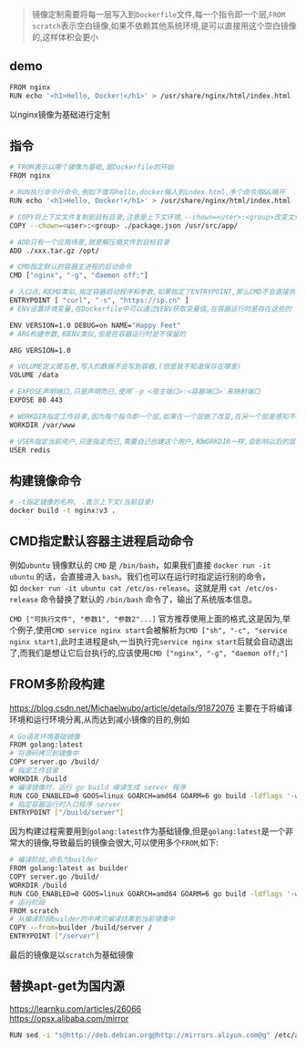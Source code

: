 > 镜像定制需要将每一层写入到`Dockerfile`文件,每一个指令即一个层,`FROM scratch`表示空白镜像,如果不依赖其他系统环境,是可以直接用这个空白镜像的,这样体积会更小

## demo
```bash
FROM nginx
RUN echo '<h1>Hello, Docker!</h1>' > /usr/share/nginx/html/index.html
```
以nginx镜像为基础进行定制




## 指令
```bash
# FROM表示以哪个镜像为基础,是Dockerfile的开始
FROM nginx 

# RUN执行命令行命令,例如下面将hello,docker输入到index.html,多个命令用&&隔开
RUN echo '<h1>Hello, Docker!</h1>' > /usr/share/nginx/html/index.html

# COPY将上下文文件复制到目标目录,注意是上下文环境,--chown=<user>:<group>改变文件用户和用户组
COPY --chown=<user>:<group> ./package.json /usr/src/app/

# ADD只有一个应用场景,就是解压缩文件到目标目录
ADD ./xxx.tar.gz /opt/

# CMD指定默认的容器主进程的启动命令
CMD ["nginx", "-g", "daemon off;"]

# 入口点,和CMD类似,指定容器启动程序和参数,如果指定了ENTRYPOINT,那么CMD不会直接执行命令,而是作为参数,传递给ENTRYPOINT执行,CMD和ENTRYPOINT可以同时存在,但是CMD会作为参数传递给ENTRYPOINT执行
ENTRYPOINT [ "curl", "-s", "https://ip.cn" ]
# ENV设置环境变量,在Dockerfile中可以通过$ENV获取变量值,在容器运行时是存在这些的

ENV VERSION=1.0 DEBUG=on NAME="Happy Feet"
# ARG构建参数,和ENV类似,但是在容器运行时是不保留的

ARG VERSION=1.0

# VOLUME定义匿名卷,写入的数据不会写到容器,(但是我不知道保存在哪里)
VOLUME /data

# EXPOSE声明端口,只是声明而已,使用`-p <宿主端口>:<容器端口>`来映射端口
EXPOSE 80 443

# WORKDIR指定工作目录,因为每个指令即一个层,如果在一个层做了改变,在另一个层是感知不到的,所以指定WORKDIR可以改变各个层的工作目录(改变环境状态并影响以后的层)
WORKDIR /var/www

# USER指定当前用户,只是指定而已,需要自己创建这个用户,和WORKDIR一样,会影响以后的层
USER redis
```


## 构建镜像命令
```bash
# -t指定镜像的名称, .表示上下文(当前目录)
docker build -t nginx:v3 .
```



## CMD指定默认容器主进程启动命令
例如`ubuntu` 镜像默认的 `CMD` 是 `/bin/bash`，如果我们直接 `docker run -it ubuntu` 的话，会直接进入 `bash`。我们也可以在运行时指定运行别的命令，如 `docker run -it ubuntu cat /etc/os-release`。这就是用 `cat /etc/os-release` 命令替换了默认的 `/bin/bash` 命令了，输出了系统版本信息。

`CMD ["可执行文件", "参数1", "参数2"...]`
官方推荐使用上面的格式,这是因为,举个例子,使用`CMD service nginx start`会被解析为`CMD ["sh", "-c", "service nginx start]`,此时主进程是sh,一当执行完`service nginx start`后就会自动退出了,而我们是想让它后台执行的,应该使用`CMD ["nginx", "-g", "daemon off;"]`



## FROM多阶段构建
https://blog.csdn.net/Michaelwubo/article/details/91872076
主要在于将编译环境和运行环境分离,从而达到减小镜像的目的,例如
```bash
# Go语言环境基础镜像
FROM golang:latest
# 将源码拷贝到镜像中
COPY server.go /build/
# 指定工作目录
WORKDIR /build
# 编译镜像时，运行 go build 编译生成 server 程序
RUN CGO_ENABLED=0 GOOS=linux GOARCH=amd64 GOARM=6 go build -ldflags '-w -s' -o server
# 指定容器运行时入口程序 server
ENTRYPOINT ["/build/server"]
```
因为构建过程需要用到`golang:latest`作为基础镜像,但是`golang:latest`是一个非常大的镜像,导致最后的镜像会很大,可以使用多个`FROM`,如下:
```bash
# 编译阶段,命名为builder
FROM golang:latest as builder
COPY server.go /build/
WORKDIR /build
RUN CGO_ENABLED=0 GOOS=linux GOARCH=amd64 GOARM=6 go build -ldflags '-w -s' -o server
# 运行阶段
FROM scratch
# 从编译阶段builder的中拷贝编译结果到当前镜像中
COPY --from=builder /build/server /
ENTRYPOINT ["/server"]
```
最后的镜像是以`scratch`为基础镜像



## 替换apt-get为国内源
https://learnku.com/articles/26066	
https://opsx.alibaba.com/mirror
```bash
RUN sed -i "s@http://deb.debian.org@http://mirrors.aliyun.com@g" /etc/apt/sources.list && rm -Rf /var/lib/apt/lists/* && apt-get update
```



